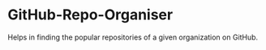# GitHub-Repo-Organiser
Helps in finding the popular repositories of a given organization on GitHub.
